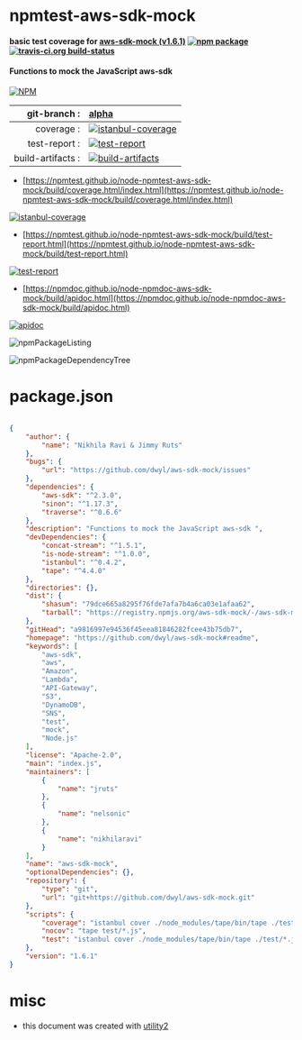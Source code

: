# npmtest-aws-sdk-mock

#### basic test coverage for  [aws-sdk-mock (v1.6.1)](https://github.com/dwyl/aws-sdk-mock#readme)  [![npm package](https://img.shields.io/npm/v/npmtest-aws-sdk-mock.svg?style=flat-square)](https://www.npmjs.org/package/npmtest-aws-sdk-mock) [![travis-ci.org build-status](https://api.travis-ci.org/npmtest/node-npmtest-aws-sdk-mock.svg)](https://travis-ci.org/npmtest/node-npmtest-aws-sdk-mock)

#### Functions to mock the JavaScript aws-sdk

[![NPM](https://nodei.co/npm/aws-sdk-mock.png?downloads=true&downloadRank=true&stars=true)](https://www.npmjs.com/package/aws-sdk-mock)

| git-branch : | [alpha](https://github.com/npmtest/node-npmtest-aws-sdk-mock/tree/alpha)|
|--:|:--|
| coverage : | [![istanbul-coverage](https://npmtest.github.io/node-npmtest-aws-sdk-mock/build/coverage.badge.svg)](https://npmtest.github.io/node-npmtest-aws-sdk-mock/build/coverage.html/index.html)|
| test-report : | [![test-report](https://npmtest.github.io/node-npmtest-aws-sdk-mock/build/test-report.badge.svg)](https://npmtest.github.io/node-npmtest-aws-sdk-mock/build/test-report.html)|
| build-artifacts : | [![build-artifacts](https://npmtest.github.io/node-npmtest-aws-sdk-mock/glyphicons_144_folder_open.png)](https://github.com/npmtest/node-npmtest-aws-sdk-mock/tree/gh-pages/build)|

- [https://npmtest.github.io/node-npmtest-aws-sdk-mock/build/coverage.html/index.html](https://npmtest.github.io/node-npmtest-aws-sdk-mock/build/coverage.html/index.html)

[![istanbul-coverage](https://npmtest.github.io/node-npmtest-aws-sdk-mock/build/screenCapture.buildCi.browser.%252Ftmp%252Fbuild%252Fcoverage.lib.html.png)](https://npmtest.github.io/node-npmtest-aws-sdk-mock/build/coverage.html/index.html)

- [https://npmtest.github.io/node-npmtest-aws-sdk-mock/build/test-report.html](https://npmtest.github.io/node-npmtest-aws-sdk-mock/build/test-report.html)

[![test-report](https://npmtest.github.io/node-npmtest-aws-sdk-mock/build/screenCapture.buildCi.browser.%252Ftmp%252Fbuild%252Ftest-report.html.png)](https://npmtest.github.io/node-npmtest-aws-sdk-mock/build/test-report.html)

- [https://npmdoc.github.io/node-npmdoc-aws-sdk-mock/build/apidoc.html](https://npmdoc.github.io/node-npmdoc-aws-sdk-mock/build/apidoc.html)

[![apidoc](https://npmdoc.github.io/node-npmdoc-aws-sdk-mock/build/screenCapture.buildCi.browser.%252Ftmp%252Fbuild%252Fapidoc.html.png)](https://npmdoc.github.io/node-npmdoc-aws-sdk-mock/build/apidoc.html)

![npmPackageListing](https://npmtest.github.io/node-npmtest-aws-sdk-mock/build/screenCapture.npmPackageListing.svg)

![npmPackageDependencyTree](https://npmtest.github.io/node-npmtest-aws-sdk-mock/build/screenCapture.npmPackageDependencyTree.svg)



# package.json

```json

{
    "author": {
        "name": "Nikhila Ravi & Jimmy Ruts"
    },
    "bugs": {
        "url": "https://github.com/dwyl/aws-sdk-mock/issues"
    },
    "dependencies": {
        "aws-sdk": "^2.3.0",
        "sinon": "^1.17.3",
        "traverse": "^0.6.6"
    },
    "description": "Functions to mock the JavaScript aws-sdk ",
    "devDependencies": {
        "concat-stream": "^1.5.1",
        "is-node-stream": "^1.0.0",
        "istanbul": "^0.4.2",
        "tape": "^4.4.0"
    },
    "directories": {},
    "dist": {
        "shasum": "79dce665a8295f76fde7afa7b4a6ca03e1afaa62",
        "tarball": "https://registry.npmjs.org/aws-sdk-mock/-/aws-sdk-mock-1.6.1.tgz"
    },
    "gitHead": "a9816997e94536f45eea81846282fcee43b75db7",
    "homepage": "https://github.com/dwyl/aws-sdk-mock#readme",
    "keywords": [
        "aws-sdk",
        "aws",
        "Amazon",
        "Lambda",
        "API-Gateway",
        "S3",
        "DynamoDB",
        "SNS",
        "test",
        "mock",
        "Node.js"
    ],
    "license": "Apache-2.0",
    "main": "index.js",
    "maintainers": [
        {
            "name": "jruts"
        },
        {
            "name": "nelsonic"
        },
        {
            "name": "nikhilaravi"
        }
    ],
    "name": "aws-sdk-mock",
    "optionalDependencies": {},
    "repository": {
        "type": "git",
        "url": "git+https://github.com/dwyl/aws-sdk-mock.git"
    },
    "scripts": {
        "coverage": "istanbul cover ./node_modules/tape/bin/tape ./test/*.js && istanbul check-coverage --statements 100 --functions 100 --lines 100 --branches 100 --report html",
        "nocov": "tape test/*.js",
        "test": "istanbul cover ./node_modules/tape/bin/tape ./test/*.js"
    },
    "version": "1.6.1"
}
```



# misc
- this document was created with [utility2](https://github.com/kaizhu256/node-utility2)
